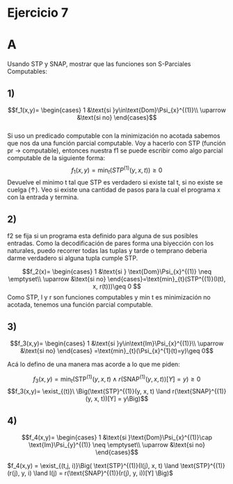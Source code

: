 
# Ejercicio 7

# A

Usando STP y SNAP, mostrar que las funciones son S-Parciales Computables:  
## 1)
$$f_1(x,y)=
\begin{cases}
1 &\text{si }y\in\text{Dom}\Psi_{x}^{(1)}\\
\uparrow &\text{si no}
\end{cases}$$  
Si uso un predicado computable con la minimización no acotada sabemos que nos da una función parcial computable. Voy a hacerlo con STP (función pr -> computable), entonces nuestra f1 se puede escribir como algo parcial computable de la siguiente forma:  
$$f_1(x,y)=\text{min}_{t}(STP^{(1)}(y, x, t))\geq 0$$
Devuelve el minimo t tal que STP es verdadero si existe tal t, si no existe se cuelga ($\uparrow$). Veo si existe una cantidad de pasos para la cual el programa x con la entrada y termina.  

## 2)
f2 se fija si un programa esta definido para alguna de sus posibles entradas. Como la decodificación de pares forma una biyección con los naturales, puedo recorrer todas las tuplas y tarde o temprano deberia darme verdadero si alguna tupla cumple STP.  

$$f_2(x)=
\begin{cases}
1 &\text{si } \text{Dom}\Psi_{x}^{(1)} \neq \emptyset\\
\uparrow &\text{si no}
\end{cases}=\text{min}_{t}(STP^{(1)}(l(t), x, r(t)))\geq 0 $$
Como STP, l y r son funciones computables y min t es minimización no acotada, tenemos una función parcial computable.  

## 3)

$$f_3(x,y)=
\begin{cases}
1 &\text{si }y\in\text{Im}\Psi_{x}^{(1)}\\
\uparrow &\text{si no}
\end{cases}
=\text{min}_{t}(\Psi_{x}^{1}(t)=y)\geq 0$$

Acá lo defino de una manera mas acorde a lo que me piden:  

$$f_3(x,y)=
\text{min}_{t}(\text{STP}^{(1)}(y, x, t) \land r(\text{SNAP}^{(1)}(y, x, t))[Y] = y)\geq 0$$
$$f_3(x,y)=
\exist_{(t)}\ \Big(\text{STP}^{(1)}(y, x, t) \land r(\text{SNAP}^{(1)}(y, x, t))[Y] = y\Big)$$

## 4)


$$f_4(x,y)=
\begin{cases}
1 &\text{si }\text{Dom}\Psi_{x}^{(1)}\cap \text{Im}\Psi_{y}^{(1)} \neq \emptyset\\
\uparrow &\text{si no}
\end{cases}$$

$f_4(x,y) = \exist_{(t,j, i)}\Big( \text{STP}^{(1)}(l(j), x, t) \land 
\text{STP}^{(1)}(r(j), y, i) \land 
l(j) = r(\text{SNAP}^{(1)}(r(j), y, i))[Y] \Big)$
